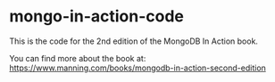 # mongo-in-action-code
This is the code for the 2nd edition of the MongoDB In Action book.

You can find more about the book at:
https://www.manning.com/books/mongodb-in-action-second-edition
